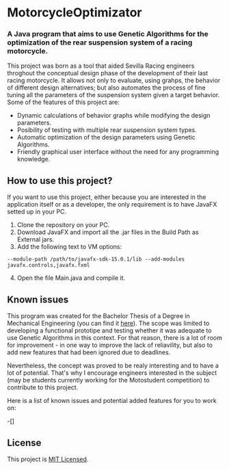 # MotorcycleOptimizator

### A Java program that aims to use Genetic Algorithms for the optimization of the rear suspension system of a racing motorcycle.

This project was born as a tool that aided Sevilla Racing engineers throghout the conceptual design phase of the development of their last racing motorcycle. It allows not only to evaluate, using grahps, the behavior of different design alternatives; but also automates the process of fine tuning all the parameters of the suspension system given a target behavior. Some of the features of this project are:

* Dynamic calculations of behavior graphs while modifying the design parameters.
* Posibility of testing with multiple rear suspension system types.
* Automatic optimization of the design parameters using Genetic Algorithms.
* Friendly graphical user interface without the need for any programming knowledge.


## How to use this project?
If you want to use this project, either because you are interested in the application itself or as a developer, the only requirement is to have JavaFX setted up in your PC.

1. Clone the repository on your PC.
2. Download JavaFX and import all the .jar files in the Build Path as External jars.
3. Add the following text to VM options:

``
--module-path /path/to/javafx-sdk-15.0.1/lib --add-modules javafx.controls,javafx.fxml
``

4. Open the file Main.java and compile it.   

## Known issues
This program was created for the Bachelor Thesis of a Degree in Mechanical Engineering (you can find it [here](https://idus.us.es/handle/11441/136702)). The scope was limited to developing a functional prototipe and testing whether it was adequate to use Genetic Algorithms in this context. For that reason, there is a lot of room for improvement - in one way to improve the lack of reliavility, but also to add new features that had been ignored due to deadlines. 

Nevertheless, the concept was proved to be realy interesting and to have a lot of potential. That's why I encourage engineers interested in the subject (may be students currently working for the Motostudent competition) to contribute to this project.

Here is a list of known issues and potential added features for you to work on:

-[] 
 
 ## License
 This project is [MIT Licensed](LICENSE).
